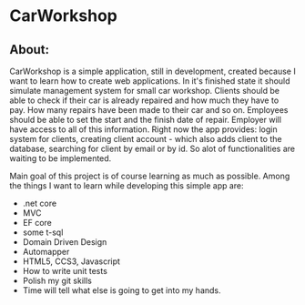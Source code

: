 # CarWorkshop

## About:
CarWorkshop is a simple application, still in development, created because I 
want to learn how to create web applications. In it's finished state it should 
simulate management system for small car workshop. Clients should be able to 
check if their car is already repaired and how much they have to pay. How many 
repairs have been made to their car and so on. Employees should be able to 
set the start and the finish date of repair. Employer will have access to all 
of this information. Right now the app provides:
login system for clients,
creating client account - which also adds client to the database,
searching for client by email or by id.
So alot of functionalities are waiting to be implemented.

Main goal of this project is of course learning as much as possible.
Among the things I want to learn while developing this simple app are:
* .net core
* MVC
* EF core
* some t-sql
* Domain Driven Design
* Automapper
* HTML5, CCS3, Javascript
* How to write unit tests
* Polish my git skills
* Time will tell what else is going to get into my hands.


